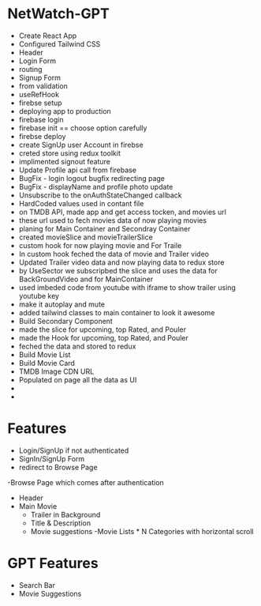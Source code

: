 # NetWatch-GPT

- Create React App
- Configured Tailwind CSS
- Header
- Login Form
- routing
- Signup Form
- from validation
- useRefHook
- firebse setup
- deploying app  to production
- firebase login
- firebase init == choose option carefully
- firebse deploy
- create SignUp user Account in firebse
- creted store using redux toolkit 
- implimented signout feature
- Update Profile api call from firebase
- BugFix - login logout bugfix redirecting page
- BugFix - displayName and profile photo update
- Unsubscribe to the onAuthStateChanged callback
- HardCoded values used in contant file
- on TMDB API, made app and get access tocken, and movies url
- these url used to fech movies data of now playing movies
- planing for Main Container and Secondray Container
- created movieSlice and movieTrailerSlice 
- custom hook for now playing movie and For Traile
- In custom hook feched the data of movie and Trailer video
- Updated Trailer video data and now playing data to redux store
- by UseSector we subscripbed the slice and uses the data for BackGroundVideo and for MainContainer
- used imbeded code from youtube with iframe to show trailer using youtube key
- make it autoplay and mute
- added tailwind classes to main container to look it awesome
- Build Secondary Component
- made the slice for upcoming, top Rated, and Pouler
- made the Hook for upcoming, top Rated, and Pouler
- feched the data and stored to redux
- Build Movie List
- Build Movie Card
- TMDB Image CDN URL
- Populated on page all the data as UI
-
-



# Features
- Login/SignUp if not authenticated
- SignIn/SignUp Form
- redirect to Browse Page

-Browse Page which comes after authentication
  - Header
  - Main Movie
    - Trailer in Background
    - Title & Description
    - Movie suggestions
       -Movie Lists * N Categories with horizontal scroll

# GPT Features
   - Search Bar
   - Movie Suggestions
